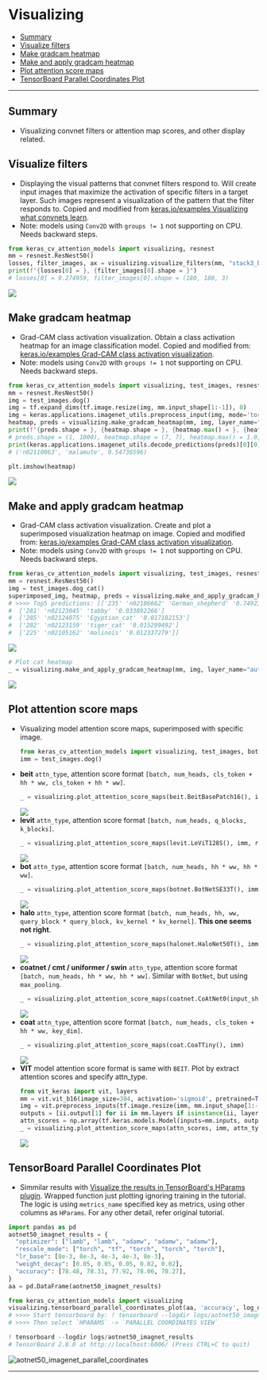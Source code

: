 # Visualizing
<!-- TOC depthFrom:1 depthTo:6 withLinks:1 updateOnSave:1 orderedList:0 -->

- [Summary](#summary)
- [Visualize filters](#visualize-filters)
- [Make gradcam heatmap](#make-gradcam-heatmap)
- [Make and apply gradcam heatmap](#make-and-apply-gradcam-heatmap)
- [Plot attention score maps](#plot-attention-score-maps)
- [TensorBoard Parallel Coordinates Plot](#tensorboard-parallel-coordinates-plot)

<!-- /TOC -->
***
## Summary
  - Visualizing convnet filters or attention map scores, and other display related.

## Visualize filters
  - Displaying the visual patterns that convnet filters respond to. Will create input images that maximize the activation of specific filters in a target layer. Such images represent a visualization of the pattern that the filter responds to. Copied and modified from [keras.io/examples Visualizing what convnets learn](https://keras.io/examples/vision/visualizing_what_convnets_learn/).
  - Note: models using `Conv2D` with `groups != 1` not supporting on CPU. Needs backward steps.
  ```py
  from keras_cv_attention_models import visualizing, resnest
  mm = resnest.ResNest50()
  losses, filter_images, ax = visualizing.visualize_filters(mm, "stack3_block6_output", filter_index_list=range(10))
  print(f"{losses[0] = }, {filter_images[0].shape = }")
  # losses[0] = 9.274959, filter_images[0].shape = (180, 180, 3)
  ```
  ![](https://user-images.githubusercontent.com/5744524/148632851-ec1fe51c-4c4b-4cc5-ab50-2b03db981e08.png)
## Make gradcam heatmap
  - Grad-CAM class activation visualization. Obtain a class activation heatmap for an image classification model. Copied and modified from: [keras.io/examples Grad-CAM class activation visualization](https://keras.io/examples/vision/grad_cam/).
  - Note: models using `Conv2D` with `groups != 1` not supporting on CPU. Needs backward steps.
  ```py
  from keras_cv_attention_models import visualizing, test_images, resnest
  mm = resnest.ResNest50()
  img = test_images.dog()
  img = tf.expand_dims(tf.image.resize(img, mm.input_shape[1:-1]), 0)
  img = keras.applications.imagenet_utils.preprocess_input(img, mode='torch')
  heatmap, preds = visualizing.make_gradcam_heatmap(mm, img, layer_name="auto")
  print(f"{preds.shape = }, {heatmap.shape = }, {heatmap.max() = }, {heatmap.min() = }")
  # preds.shape = (1, 1000), heatmap.shape = (7, 7), heatmap.max() = 1.0, heatmap.min() = 0.0
  print(keras.applications.imagenet_utils.decode_predictions(preds)[0][0])
  # ('n02110063', 'malamute', 0.54736596)

  plt.imshow(heatmap)
  ```
  ![](https://user-images.githubusercontent.com/5744524/148199420-539f259e-f845-488f-87e1-366ff93c65dc.png)
## Make and apply gradcam heatmap
  - Grad-CAM class activation visualization. Create and plot a superimposed visualization heatmap on image. Copied and modified from: [keras.io/examples Grad-CAM class activation visualization](https://keras.io/examples/vision/grad_cam/).
  - Note: models using `Conv2D` with `groups != 1` not supporting on CPU. Needs backward steps.
  ```py
  from keras_cv_attention_models import visualizing, test_images, resnest
  mm = resnest.ResNest50()
  img = test_images.dog_cat()
  superimposed_img, heatmap, preds = visualizing.make_and_apply_gradcam_heatmap(mm, img, layer_name="auto")
  # >>>> Top5 predictions: [['235' 'n02106662' 'German_shepherd' '0.7492399']
  #  ['281' 'n02123045' 'tabby' '0.033892266']
  #  ['285' 'n02124075' 'Egyptian_cat' '0.017182153']
  #  ['282' 'n02123159' 'tiger_cat' '0.015299492']
  #  ['225' 'n02105162' 'malinois' '0.012337279']]
  ```
  ![](https://user-images.githubusercontent.com/5744524/148197367-73cb1f9b-3edf-4e95-83e1-4a77d1f4a9fd.png)
  ```py
  # Plot cat heatmap
  _ = visualizing.make_and_apply_gradcam_heatmap(mm, img, layer_name="auto", pred_index=281)
  ```
  ![](https://user-images.githubusercontent.com/5744524/148199220-8120cd4c-132a-4ca4-8694-e6c550edbb13.png)
## Plot attention score maps
  - Visualizing model attention score maps, superimposed with specific image.
    ```py
    from keras_cv_attention_models import visualizing, test_images, botnet, halonet, beit, levit, coatnet, coat
    imm = test_images.dog()
    ```
  - **beit** `attn_type`, attention score format `[batch, num_heads, cls_token + hh * ww, cls_token + hh * ww]`.
    ```py
    _ = visualizing.plot_attention_score_maps(beit.BeitBasePatch16(), imm, rescale_mode='tf', rows=2)
    ```
    ![](https://user-images.githubusercontent.com/5744524/147209433-9dfdd736-9c92-4264-b6af-6b12d886ad36.png)
  - **levit** `attn_type`, attention score format `[batch, num_heads, q_blocks, k_blocks]`.
    ```py
    _ = visualizing.plot_attention_score_maps(levit.LeViT128S(), imm, rescale_mode='torch')
    ```
    ![](https://user-images.githubusercontent.com/5744524/147209475-fa4dfdbd-9a3a-4568-b139-85389cbd612e.png)
  - **bot** `attn_type`, attention score format `[batch, num_heads, hh * ww, hh * ww]`.
    ```py
    _ = visualizing.plot_attention_score_maps(botnet.BotNetSE33T(), imm, rescale_mode='torch')
    ```
    ![](https://user-images.githubusercontent.com/5744524/147209511-f5194d73-9e4c-457e-a763-45a4025f452b.png)
  - **halo** `attn_type`, attention score format `[batch, num_heads, hh, ww, query_block * query_block, kv_kernel * kv_kernel]`. **This one seems not right**.
    ```py
    _ = visualizing.plot_attention_score_maps(halonet.HaloNet50T(), imm, rescale_mode='torch')
    ```
    ![](https://user-images.githubusercontent.com/5744524/147209558-2c1c1590-20d6-4c09-9686-11521ac51b37.png)
  - **coatnet / cmt / uniformer / swin** `attn_type`, attention score format `[batch, num_heads, hh * ww, hh * ww]`. Similar with `BotNet`, but using `max_pooling`.
    ```py
    _ = visualizing.plot_attention_score_maps(coatnet.CoAtNet0(input_shape=(160, 160, 3)), imm, rescale_mode='torch')
    ```
    ![](https://user-images.githubusercontent.com/5744524/148001256-8d123cef-0ced-491b-ae23-d59ecec418c3.png)
  - **coat** `attn_type`, attention score format `[batch, num_heads, cls_token + hh * ww, key_dim]`.
    ```py
    _ = visualizing.plot_attention_score_maps(coat.CoaTTiny(), imm)
    ```
    ![](https://user-images.githubusercontent.com/5744524/164968729-0b1a89ef-67ef-4202-89e3-10c383e87379.png)
  - **VIT** model attention score format is same with `BEIT`. Plot by extract attention scores and specify attn_type.
    ```py
    from vit_keras import vit, layers
    mm = vit.vit_b16(image_size=384, activation='sigmoid', pretrained=True, include_top=True, pretrained_top=True)
    img = vit.preprocess_inputs(tf.image.resize(imm, mm.input_shape[1:-1]))[np.newaxis, :]
    outputs = [ii.output[1] for ii in mm.layers if isinstance(ii, layers.TransformerBlock)]
    attn_scores = np.array(tf.keras.models.Model(inputs=mm.inputs, outputs=outputs).predict(img))
    _ = visualizing.plot_attention_score_maps(attn_scores, imm, attn_type='beit', rows=2)
    ```
    ![](https://user-images.githubusercontent.com/5744524/147209624-5e10e7e2-2120-48cb-bc13-6761c5348a32.png)
## TensorBoard Parallel Coordinates Plot
  - Simmilar results with [Visualize the results in TensorBoard's HParams plugin](https://www.tensorflow.org/tensorboard/hyperparameter_tuning_with_hparams#4_visualize_the_results_in_tensorboards_hparams_plugin). Wrapped function just plotting ignoring training in the tutorial. The logic is using `metrics_name` specified key as metrics, using other columns as `HParams`. For any other detail, refer original tutorial.
  ```py
  import pandas as pd
  aotnet50_imagnet_results = {
    "optimizer": ["lamb", "lamb", "adamw", "adamw", "adamw"],
    "rescale_mode": ["torch", "tf", "torch", "torch", "torch"],
    "lr_base": [8e-3, 8e-3, 4e-3, 4e-3, 8e-3],
    "weight_decay": [0.05, 0.05, 0.05, 0.02, 0.02],
    "accuracy": [78.48, 78.31, 77.92, 78.06, 78.27],
  }
  aa = pd.DataFrame(aotnet50_imagnet_results)

  from keras_cv_attention_models import visualizing
  visualizing.tensorboard_parallel_coordinates_plot(aa, 'accuracy', log_dir="logs/aotnet50_imagnet_results")
  # >>>> Start tensorboard by: ! tensorboard --logdir logs/aotnet50_imagnet_results
  # >>>> Then select `HPARAMS` -> `PARALLEL COORDINATES VIEW`

  ! tensorboard --logdir logs/aotnet50_imagnet_results
  # TensorBoard 2.8.0 at http://localhost:6006/ (Press CTRL+C to quit)
  ```
  ![aotnet50_imagenet_parallel_coordinates](https://user-images.githubusercontent.com/5744524/164968989-7a443fe8-48e2-486a-995a-fe469e171088.png)
***
